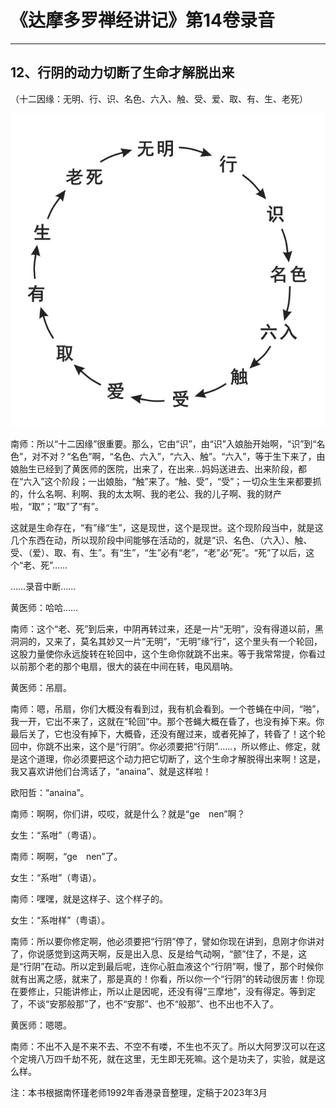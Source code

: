 # 《达摩多罗禅经讲记》第14卷录音

------

## 12、行阴的动力切断了生命才解脱出来

（十二因缘：无明、行、识、名色、六入、触、受、爱、取、有、生、老死）

![img](12%E3%80%81%E8%A1%8C%E9%98%B4%E7%9A%84%E5%8A%A8%E5%8A%9B%E5%88%87%E6%96%AD%E4%BA%86%E7%94%9F%E5%91%BD%E6%89%8D%E8%A7%A3%E8%84%B1%E5%87%BA%E6%9D%A5/14-2.png)

南师：所以“十二因缘”很重要。那么，它由“识”，由“识”入娘胎开始啊，“识”到“名色”，对不对？“名色”啊，“名色、六入”，“六入、触”。“六入”，等于生下来了，由娘胎生已经到了黄医师的医院，出来了，在出来…妈妈送进去、出来阶段，都在“六入”这个阶段；一出娘胎，“触”来了。“触、受”，“受”；一切众生生来都要抓的，什么名啊、利啊、我的太太啊、我的老公、我的儿子啊、我的财产啦，“取”；“取”了“有”。

这就是生命存在，“有”缘“生”，这是现世，这个是现世。这个现阶段当中，就是这几个东西在动，所以现阶段中间能够在活动的，就是“识、名色、（六入）、触、受、（爱）、取、有、生”。有“生”，“生”必有“老”，“老”必“死”。“死”了以后，这个“老、死”……

……录音中断……

黄医师：哈哈……

南师：这个“老、死”到后来，中阴再转过来，还是一片“无明”，没有得道以前，黑洞洞的，又来了，莫名其妙又一片“无明”，“无明”缘“行”，这个里头有一个轮回，这股力量使你永远旋转在轮回中，这个生命你就跳不出来。等于我常常提，你看过以前那个老的那个电扇，很大的装在中间在转，电风扇呐。

黄医师：吊扇。

南师：嗯，吊扇，你们大概没有看到过，我有机会看到。一个苍蝇在中间，“啪”，我一开，它出不来了，这就在“轮回”中。那个苍蝇大概在昏了，也没有掉下来。你最后关了，它也没有掉下，大概昏，还没有醒过来，或者死掉了，转昏了！这个轮回中，你跳不出来，这个是“行阴”。你必须要把“行阴”……，所以修止、修定，就是这个道理，你必须要把这个动力把它切断了，这个生命才解脱得出来啊！这是，我又喜欢讲他们台湾话了，“anaina”、就是这样啦！

欧阳哲：“anaina”。

南师：啊啊，你们讲，哎哎，就是什么？就是“ge　nen”啊？

女生：“系咁”（粤语）。

南师：啊啊，“ge　nen”了。

女生：“系咁”（粤语）。

南师：嘿嘿，就是这样子、这个样子的。

女生：“系咁样”（粤语）。

南师：所以要你修定啊，他必须要把“行阴”停了，譬如你现在讲到，息刚才你讲对了，你说感觉到这两天啊，反是出入息、反是给气动啊，“颤”住了，不是，这是“行阴”在动。所以定到最后呢，连你心脏血液这个“行阴”啊，慢了，那个时候你就有出离之感，就来了，那是真的！你看，所以你一个“行阴”的转动很厉害！你现在要修止，只能讲修止，所以止是因呢，还没有得“三摩地”，没有得定。等到定了，不谈“安那般那”了，也不“安那”、也不“般那”、也不出也不入了。

黄医师：嗯嗯。

南师：不出不入是不来不去、不空不有喽，不生也不灭了。所以大阿罗汉可以在这个定境八万四千劫不死，就在这里，无生即无死嘛。这个是功夫了，实验，就是这么样。

注：本书根据南怀瑾老师1992年香港录音整理，定稿于2023年3月

